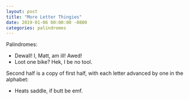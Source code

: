 ```yaml
---
layout: post
title: "More Letter Thingies"
date: 2019-01-06 00:00:00 -0800
categories: palindromes
---
```


Palindromes:
* Dewall! I, Matt, am ill! Awed!
* Loot one bike? Hek, I be no tool.

Second half is a copy of first half, with each letter advanced by one in the alphabet:
* Heats saddle, if butt be emf.
